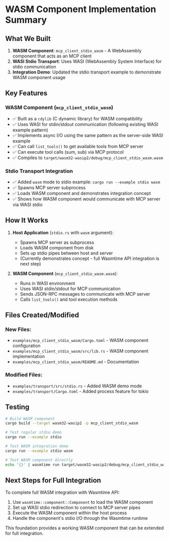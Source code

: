 # WASM Component Implementation Summary

## What We Built

1. **WASM Component**: `mcp_client_stdio_wasm` - A WebAssembly component that acts as an MCP client
2. **WASI Stdio Transport**: Uses WASI (WebAssembly System Interface) for stdio communication
3. **Integration Demo**: Updated the stdio transport example to demonstrate WASM component usage

## Key Features

### WASM Component (`mcp_client_stdio_wasm`)
- ✅ Built as a `cdylib` (C dynamic library) for WASM compatibility
- ✅ Uses WASI for stdin/stdout communication (following existing WASI example pattern)
- ✅ Implements async I/O using the same pattern as the server-side WASI example
- ✅ Can call `list_tools()` to get available tools from MCP server
- ✅ Can execute tool calls (sum, sub) via MCP protocol
- ✅ Compiles to `target/wasm32-wasip2/debug/mcp_client_stdio_wasm.wasm`

### Stdio Transport Integration
- ✅ Added `wasm` mode to stdio example: `cargo run --example stdio wasm`
- ✅ Spawns MCP server subprocess
- ✅ Loads WASM component and demonstrates integration concept
- ✅ Shows how WASM component would communicate with MCP server via WASI stdio

## How It Works

1. **Host Application** (`stdio.rs` with `wasm` argument):
   - Spawns MCP server as subprocess
   - Loads WASM component from disk
   - Sets up stdio pipes between host and server
   - (Currently demonstrates concept - full Wasmtime API integration is next step)

2. **WASM Component** (`mcp_client_stdio_wasm.wasm`):
   - Runs in WASI environment
   - Uses WASI stdin/stdout for MCP communication
   - Sends JSON-RPC messages to communicate with MCP server
   - Calls `list_tools()` and tool execution methods

## Files Created/Modified

### New Files:
- `examples/mcp_client_stdio_wasm/Cargo.toml` - WASM component configuration
- `examples/mcp_client_stdio_wasm/src/lib.rs` - WASM component implementation
- `examples/mcp_client_stdio_wasm/README.md` - Documentation

### Modified Files:
- `examples/transport/src/stdio.rs` - Added WASM demo mode
- `examples/transport/Cargo.toml` - Added process feature for tokio

## Testing

```bash
# Build WASM component
cargo build --target wasm32-wasip2 -p mcp_client_stdio_wasm

# Test regular stdio demo
cargo run --example stdio

# Test WASM integration demo
cargo run --example stdio wasm

# Test WASM component directly
echo '{}' | wasmtime run target/wasm32-wasip2/debug/mcp_client_stdio_wasm.wasm
```

## Next Steps for Full Integration

To complete full WASM integration with Wasmtime API:
1. Use `wasmtime::component::Component` to load the WASM component
2. Set up WASI stdio redirection to connect to MCP server pipes
3. Execute the WASM component within the host process
4. Handle the component's stdio I/O through the Wasmtime runtime

This foundation provides a working WASM component that can be extended for full integration.
